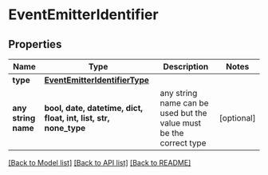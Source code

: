 # EventEmitterIdentifier


## Properties
Name | Type | Description | Notes
------------ | ------------- | ------------- | -------------
**type** | [**EventEmitterIdentifierType**](EventEmitterIdentifierType.md) |  | 
**any string name** | **bool, date, datetime, dict, float, int, list, str, none_type** | any string name can be used but the value must be the correct type | [optional]

[[Back to Model list]](../README.md#documentation-for-models) [[Back to API list]](../README.md#documentation-for-api-endpoints) [[Back to README]](../README.md)


